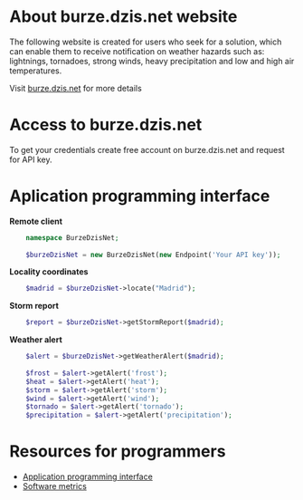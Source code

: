 # About burze.dzis.net website

The following website is created for users who seek for a solution, which can enable them to receive notification on weather hazards such as: lightnings, tornadoes, strong winds, heavy precipitation and low and high air temperatures.

Visit [burze.dzis.net](http://www.burze.dzis.net) for more details

# Access to burze.dzis.net

To get your credentials create free account on burze.dzis.net and request for API key.

# Aplication programming interface

__Remote client__

```php
    namespace BurzeDzisNet;
    
    $burzeDzisNet = new BurzeDzisNet(new Endpoint('Your API key'));
```


__Locality coordinates__

```php
    $madrid = $burzeDzisNet->locate("Madrid");
```

__Storm report__

```php
    $report = $burzeDzisNet->getStormReport($madrid);
```

__Weather alert__


```php
    $alert = $burzeDzisNet->getWeatherAlert($madrid);
    
    $frost = $alert->getAlert('frost');
    $heat = $alert->getAlert('heat');
    $storm = $alert->getAlert('storm');
    $wind = $alert->getAlert('wind');
    $tornado = $alert->getAlert('tornado');
    $precipitation = $alert->getAlert('precipitation');
```

# Resources for programmers
- [Application programming interface](https://github.com/krzysiekpiasecki/BurzeDzisNet/blob/master/docs/api/API-documentation.zip)
- [Software metrics](https://github.com/krzysiekpiasecki/BurzeDzisNet/blob/master/docs/SoftwareMetrics.md)



